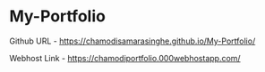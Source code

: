 # My-Portfolio

Github URL -   https://chamodisamarasinghe.github.io/My-Portfolio/

Webhost Link  - https://chamodiportfolio.000webhostapp.com/

